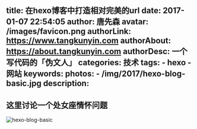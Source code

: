 title: 在hexo博客中打造相对完美的url
date: 2017-01-07 22:54:05
author: 唐先森
avatar: /images/favicon.png
authorLink: https://www.tangkunyin.com
authorAbout: https://about.tangkunyin.com
authorDesc: 一个写代码的「伪文人」
categories: 技术
tags: 
	- hexo
	- 网站
keywords:
photos:
	- /img/2017/hexo-blog-basic.jpg
description:
---


## 这里讨论一个处女座情怀问题

![hexo-blog-basic](/img/2017/hexo-blog-basic.jpg)

